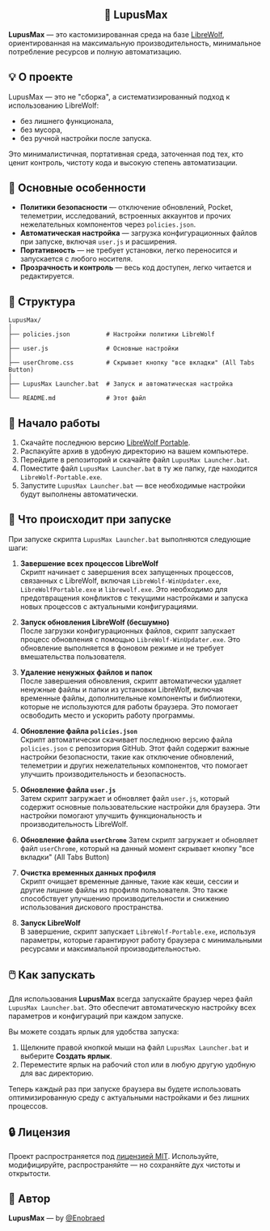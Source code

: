 <h2 align="center">🐺 LupusMax</h2>

**LupusMax** — это кастомизированная среда на базе [LibreWolf](https://librewolf.net/), ориентированная на максимальную производительность, минимальное потребление ресурсов и полную автоматизацию.

## 💡 О проекте

LupusMax — это не "сборка", а систематизированный подход к использованию LibreWolf:

- без лишнего функционала,
- без мусора,
- без ручной настройки после запуска.

Это минималистичная, портативная среда, заточенная под тех, кто ценит контроль, чистоту кода и высокую степень автоматизации.

## 🔧 Основные особенности

- **Политики безопасности** — отключение обновлений, Pocket, телеметрии, исследований, встроенных аккаунтов и прочих нежелательных компонентов через `policies.json`.
- **Автоматическая настройка** — загрузка конфигурационных файлов при запуске, включая `user.js` и расширения.
- **Портативность** — не требует установки, легко переносится и запускается с любого носителя.
- **Прозрачность и контроль** — весь код доступен, легко читается и редактируется.

## 📁 Структура

```
LupusMax/
│
├── policies.json          # Настройки политики LibreWolf
│
├── user.js                # Основные настройки
│
├── userChrome.css         # Скрывает кнопку "все вкладки" (All Tabs Button)
│
├── LupusMax Launcher.bat  # Запуск и автоматическая настройка
│
└── README.md              # Этот файл
```

## 🚀 Начало работы

1. Скачайте последнюю версию [LibreWolf Portable](https://librewolf.net/installation/windows/#portable-version).
2. Распакуйте архив в удобную директорию на вашем компьютере.
3. Перейдите в репозиторий и скачайте файл `LupusMax Launcher.bat`.
4. Поместите файл `LupusMax Launcher.bat` в ту же папку, где находится `LibreWolf-Portable.exe`.
5. Запустите `LupusMax Launcher.bat` — все необходимые настройки будут выполнены автоматически.

## 🔄 Что происходит при запуске

При запуске скрипта `LupusMax Launcher.bat` выполняются следующие шаги:

1. **Завершение всех процессов LibreWolf**  
   Скрипт начинает с завершения всех запущенных процессов, связанных с LibreWolf, включая `LibreWolf-WinUpdater.exe`, `LibreWolfPortable.exe` и `librewolf.exe`. Это необходимо для предотвращения конфликтов с текущими настройками и запуска новых процессов с актуальными конфигурациями.

2. **Запуск обновления LibreWolf (бесшумно)**  
   После загрузки конфигурационных файлов, скрипт запускает процесс обновления с помощью `LibreWolf-WinUpdater.exe`. Это обновление выполняется в фоновом режиме и не требует вмешательства пользователя.

3. **Удаление ненужных файлов и папок**  
   После завершения обновления, скрипт автоматически удаляет ненужные файлы и папки из установки LibreWolf, включая временные файлы, дополнительные компоненты и библиотеки, которые не используются для работы браузера. Это помогает освободить место и ускорить работу программы.

4. **Обновление файла `policies.json`**  
   Скрипт автоматически скачивает последнюю версию файла `policies.json` с репозитория GitHub. Этот файл содержит важные настройки безопасности, такие как отключение обновлений, телеметрии и других нежелательных компонентов, что помогает улучшить производительность и безопасность.

5. **Обновление файла `user.js`**  
   Затем скрипт загружает и обновляет файл `user.js`, который содержит основные пользовательские настройки для браузера. Эти настройки помогают улучшить функциональность и производительность LibreWolf.
   
6. **Обновление файла `userChrome`**
   Затем скрипт загружает и обновляет файл `userChrome`, который на данный момент скрывает кнопку "все вкладки" (All Tabs Button)

7. **Очистка временных данных профиля**  
   Скрипт очищает временные данные, такие как кеши, сессии и другие лишние файлы из профиля пользователя. Это также способствует улучшению производительности и снижению использования дискового пространства.

8. **Запуск LibreWolf**  
   В завершение, скрипт запускает `LibreWolf-Portable.exe`, используя параметры, которые гарантируют работу браузера с минимальными ресурсами и максимальной производительностью.

## 🖱️ Как запускать

Для использования **LupusMax** всегда запускайте браузер через файл `LupusMax Launcher.bat`. Это обеспечит автоматическую настройку всех параметров и конфигураций при каждом запуске.

Вы можете создать ярлык для удобства запуска:

1. Щелкните правой кнопкой мыши на файл `LupusMax Launcher.bat` и выберите **Создать ярлык**.
2. Переместите ярлык на рабочий стол или в любую другую удобную для вас директорию.

Теперь каждый раз при запуске браузера вы будете использовать оптимизированную среду с актуальными настройками и без лишних процессов.

## 🔒 Лицензия

Проект распространяется под [лицензией MIT](LICENSE). Используйте, модифицируйте, распространяйте — но сохраняйте дух чистоты и открытости.

## 👤 Автор

**LupusMax** — by [@Enobraed](https://github.com/Enobraed)
